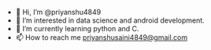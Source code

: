 - 👋 Hi, I’m @priyanshu4849
- 👀 I’m interested in data science and android development.
- 🌱 I’m currently learning python and C.
- 📫 How to reach me priyanshusaini4849@gmail.com

<!---
priyanshu4849/priyanshu4849 is a ✨ special ✨ repository because its `README.md` (this file) appears on your GitHub profile.
You can click the Preview link to take a look at your changes.
--->
